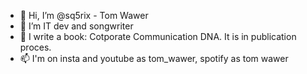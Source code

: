- 👋 Hi, I’m @sq5rix - Tom Wawer
- 👀 I’m IT dev and songwriter
- 🌱 I write a book: Cotporate Communication DNA. It is in publication proces. 
- 📫 I'm on insta and youtube as tom_wawer, spotify as tom wawer 

<!---
sq5rix/sq5rix is a ✨ special ✨ repository because its `README.md` (this file) appears on your GitHub profile.
You can click the Preview link to take a look at your changes.
--->
